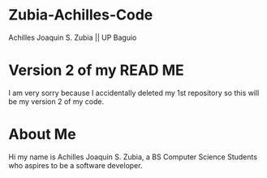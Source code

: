 # Zubia-Achilles-Code
Achilles Joaquin S. Zubia || UP Baguio

# Version 2 of my READ ME 
I am very sorry because I accidentally deleted my 1st repository so this will be my version 2 of my code. 

# About Me
Hi my name is Achilles Joaquin S. Zubia, a BS Computer Science Students who aspires to be a software developer.
